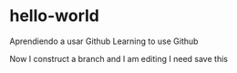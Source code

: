 # hello-world
Aprendiendo a usar  Github
Learning to use Github

Now I construct a branch and I am editing
I need save this
